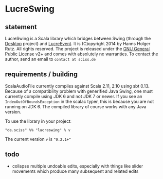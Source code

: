 # LucreSwing

## statement

LucreSwing is a Scala library which bridges between Swing (through the [Desktop](https://github.com/Sciss/Desktop/) project) and [LucreEvent](https://github.com/Sciss/LucreEvent/). It is (C)opyright 2014 by Hanns Holger Rutz. All rights reserved. The project is released under the [GNU General Public License](https://raw.github.com/Sciss/ScalaAudioFile/master/LICENSE) v2+ and comes with absolutely no warranties. To contact the author, send an email to `contact at sciss.de`

## requirements / building

ScalaAudioFile currently compiles against Scala 2.11, 2.10 using sbt 0.13. Because of a compatibility problem with generified Java Swing, one must currently compile using JDK 6 and not JDK 7 or newer. If you see an `IndexOutOfBoundsException` in the scalac typer, this is because you are not running on JDK 6. The compiled library of course works with any Java version.

To use the library in your project:

    "de.sciss" %% "lucreswing" % v

The current version `v` is `"0.2.1+"`

## todo

- collapse multiple undoable edits, especially with things like slider movements which produce many subsequent and related edits
